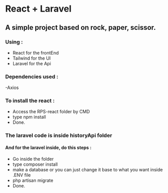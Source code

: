# React + Laravel

## A simple project based on rock, paper, scissor.

### Using : 
- React for the frontEnd
- Tailwind for the UI
- Laravel for the Api

### Dependencies used : 
-Axios


### To install the react :
- Access the RPS-react folder by CMD
- type npm install
- Done.

### The laravel code is inside historyApi folder
#### And for the laravel inside, do this steps :
- Go inside the folder
- type composer install
- make a database or you can just change it base to what you want inside .ENV file
- php artisan migrate
- Done.

